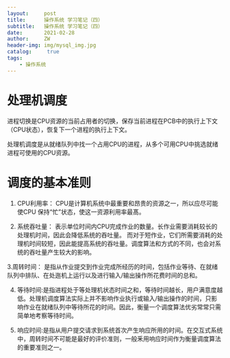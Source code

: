 ```yaml
---
layout:     post
title:      操作系统 学习笔记（四）
subtitle:   操作系统 学习笔记（四）
date:       2021-02-28
author:     ZW
header-img: img/mysql_img.jpg
catalog: 	 true
tags:
    - 操作系统
---
```



# 处理机调度

进程切换是CPU资源的当前占用者的切换，保存当前进程在PCB中的执行上下文（CPU状态），恢复下一个进程的执行上下文。

处理机调度是从就绪队列中找一个占用CPU的进程，从多个可用CPU中挑选就绪进程可使用的CPU资源。

# 调度的基本准则
1. CPU利用率：
CPU是计算机系统中最重要和昂贵的资源之一，所以应尽可能使CPU 保持“忙”状态，使这一资源利用率最髙。

2. 系统吞吐量：
表示单位时间内CPU完成作业的数量。长作业需要消耗较长的处理机时间，因此会降低系统的吞吐量。
而对于短作业，它们所需要消耗的处理机时间较短，因此能提高系统的吞吐量。调度算法和方式的不同，也会对系统的吞吐量产生较大的影响。

3.周转时间：
是指从作业提交到作业完成所经历的时间，包括作业等待、在就绪队列中排队、在处迤机上运行以及进行输入/输出操作所花费时间的总和。

4. 等待时间:是指进程处于等处理机状态时间之和，等待时间越长，用户满意度越低。处理机调度算法实际上并不影响作业执行或输入/输出操作的时间，只影响作业在就绪队列中等待所花的时间。因此，衡量一个调度算法优劣常常只需简单地考察等待时间。

5. 响应时间:是指从用户提交请求到系统首次产生响应所用的时间。在交互式系统中，周转时间不可能是最好的评价准则，一般釆用响应时间作为衡量调度算法的重要准则之一。
